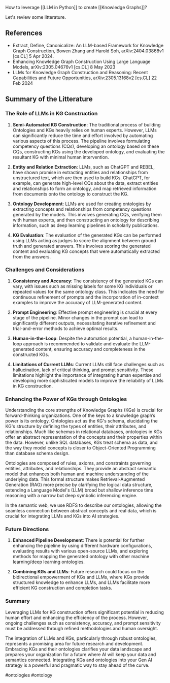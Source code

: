 How to leverage [[LLM in Python]] to create [[Knowledge Graphs]]?

Let's review some litterature.

## References

- Extract, Define, Canonicalize: An LLM-based Framework for Knowledge Graph Construction, Bowen Zhang and Harold Soh, arXiv:2404.03868v1 [cs.CL] 5 Apr 2024.
- Enhancing Knowledge Graph Construction Using Large Language Models, arXiv:2305.04676v1 [cs.CL] 8 May 2023
- LLMs for Knowledge Graph Construction and Reasoning: Recent Capabilities and Future Opportunities, arXiv:2305.13168v2 [cs.CL] 22 Feb 2024

## Summary of the Litterature

### The Role of LLMs in KG Construction

1. **Semi-Automated KG Construction**:
   The traditional process of building Ontologies and KGs heavily relies on human experts. However, LLMs can significantly reduce the time and effort involved by automating various aspects of this process. The pipeline involves formulating competency questions (CQs), developing an ontology based on these CQs, constructing KGs using the developed ontology, and evaluating the resultant KG with minimal human intervention.

2. **Entity and Relation Extraction**:
   LLMs, such as ChatGPT and REBEL, have shown promise in extracting entities and relationships from unstructured text, which are then used to build KGs. ChatGPT, for example, can generate high-level CQs about the data, extract entities and relationships to form an ontology, and map retrieved information from documents onto the ontology to construct the KG.

3. **Ontology Development**:
   LLMs are used for creating ontologies by extracting concepts and relationships from competency questions generated by the models. This involves generating CQs, verifying them with human experts, and then constructing an ontology for describing information, such as deep learning pipelines in scholarly publications.

4. **KG Evaluation**:
   The evaluation of the generated KGs can be performed using LLMs acting as judges to score the alignment between ground truth and generated answers. This involves scoring the generated content and evaluating KG concepts that were automatically extracted from the answers.

### Challenges and Considerations

1. **Consistency and Accuracy**:
   The consistency of the generated KGs can vary, with issues such as missing labels for some KG individuals or repeated values for the same ontology class. This indicates the need for continuous refinement of prompts and the incorporation of in-context examples to improve the accuracy of LLM-generated content.

2. **Prompt Engineering**:
   Effective prompt engineering is crucial at every stage of the pipeline. Minor changes in the prompt can lead to significantly different outputs, necessitating iterative refinement and trial-and-error methods to achieve optimal results.

3. **Human-in-the-Loop**:
   Despite the automation potential, a human-in-the-loop approach is recommended to validate and evaluate the LLM-generated content, ensuring accuracy and completeness in the constructed KGs.

4. **Limitations of Current LLMs**:
   Current LLMs still face challenges such as hallucination, lack of critical thinking, and prompt sensitivity. These limitations highlight the importance of integrating human expertise and developing more sophisticated models to improve the reliability of LLMs in KG construction.

### Enhancing the Power of KGs through Ontologies

Understanding the core strengths of Knowledge Graphs (KGs) is crucial for forward-thinking organizations. One of the keys to a knowledge graph’s power is its ontology. Ontologies act as the KG's schema, elucidating the KG's structure by defining the types of entities, their attributes, and relationships. Much like schemas in relational databases, ontologies in KGs offer an abstract representation of the concepts and their properties within the data. However, unlike SQL databases, KGs treat schema as data, and the way they model concepts is closer to Object-Oriented Programming than database schema design.

Ontologies are composed of rules, axioms, and constraints governing entities, attributes, and relationships. They provide an abstract semantic model that enhances both human and machine understanding of the underlying data. This formal structure makes Retrieval-Augmented Generation (RAG) more precise by clarifying the logical data structure, extending a Language Model's (LLM) broad but shallow inference time reasoning with a narrow but deep symbolic inferencing engine.

In the semantic web, we use RDFS to describe our ontologies, allowing the seamless connection between abstract concepts and real data, which is crucial for integrating LLMs and KGs into AI strategies.

### Future Directions

1. **Enhanced Pipeline Development**:
   There is potential for further enhancing the pipeline by using different hardware configurations, evaluating results with various open-source LLMs, and exploring methods for mapping the generated ontology with other machine learning/deep learning ontologies.

2. **Combining KGs and LLMs**:
   Future research could focus on the bidirectional empowerment of KGs and LLMs, where KGs provide structured knowledge to enhance LLMs, and LLMs facilitate more efficient KG construction and completion tasks.

### Summary

Leveraging LLMs for KG construction offers significant potential in reducing human effort and enhancing the efficiency of the process. However, ongoing challenges such as consistency, accuracy, and prompt sensitivity must be addressed through refined methodologies and human oversight.

The integration of LLMs and KGs, particularly through robust ontologies, represents a promising area for future research and development. Embracing KGs and their ontologies clarifies your data landscape and prepares your organization for a future where AI will keep your data and semantics connected. Integrating KGs and ontologies into your Gen AI strategy is a powerful and pragmatic way to stay ahead of the curve.

<!-- Keywords -->
#ontologies #ontology
<!-- /Keywords -->
